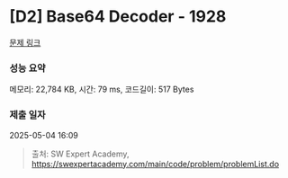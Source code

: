 # [D2] Base64 Decoder - 1928 

[문제 링크](https://swexpertacademy.com/main/code/problem/problemDetail.do?contestProbId=AV5PR4DKAG0DFAUq) 

### 성능 요약

메모리: 22,784 KB, 시간: 79 ms, 코드길이: 517 Bytes

### 제출 일자

2025-05-04 16:09



> 출처: SW Expert Academy, https://swexpertacademy.com/main/code/problem/problemList.do